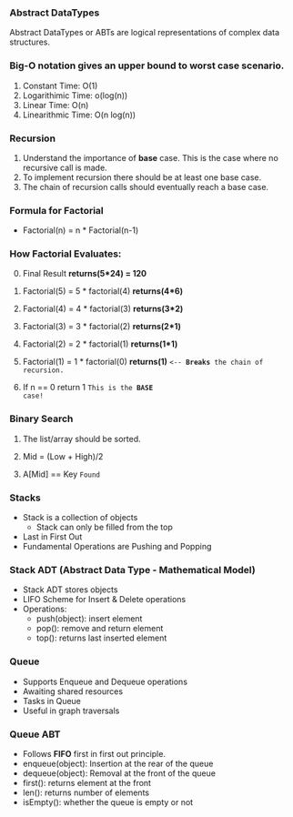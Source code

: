 ### Abstract DataTypes

Abstract DataTypes or ABTs are logical representations of complex data structures.

### Big-O notation gives an upper bound to worst case scenario.

1. Constant Time: O(1)
2. Logarithimic Time: o(log(n))
3. Linear Time: O(n)
4. Linearithmic Time: O(n log(n))

### Recursion

1. Understand the importance of **base** case. This is the case where no recursive call is made.
2. To implement recursion there should be at least one base case.
3. The chain of recursion calls should eventually reach a base case.

### Formula for Factorial 

* Factorial(n) = n * Factorial(n-1)

### How Factorial Evaluates:

0. Final Result                     __returns(5*24) = 120__

1. Factorial(5) = 5 * factorial(4) 
                                    __returns(4*6)__

2. Factorial(4) = 4 * factorial(3) 
                                    __returns(3*2)__

3. Factorial(3) = 3 * factorial(2) 
                                    __returns(2*1)__

4. Factorial(2) = 2 * factorial(1) 
                                    __returns(1*1)__

5. Factorial(1) = 1 * factorial(0) 
                                    __returns(1)__  <code><-- **Breaks** the chain of recursion.</code>

6. If n == 0 return 1 <code>This is the **BASE** case!</code>

### Binary Search

1. The list/array should be sorted.

2. Mid = (Low + High)/2

3. A[Mid] == Key <code>Found</code>

### Stacks

-  Stack is a collection of objects
    - Stack can only be filled from the top
-  Last in First Out
-  Fundamental Operations are Pushing and Popping

### Stack ADT (Abstract Data Type - Mathematical Model)

-   Stack ADT stores objects
-   LIFO Scheme for Insert & Delete operations
-   Operations:
    - push(object): insert element
    - pop(): remove and return element
    - top(): returns last inserted element


### Queue
 - Supports Enqueue and Dequeue operations
 - Awaiting shared resources
 - Tasks in Queue
 - Useful in graph traversals

 ### Queue ABT
 - Follows **FIFO** first in first out principle.
 - enqueue(object): Insertion at the rear of the queue
 - dequeue(object): Removal at the front of the queue
 - first(): returns element at the front
 - len(): returns number of elements
 - isEmpty(): whether the queue is empty or not  
 